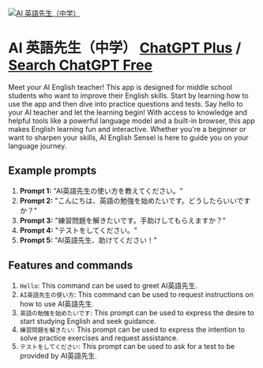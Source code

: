 
[![AI 英語先生（中学）](https://files.oaiusercontent.com/file-uJq5iqTQLNFAuINGxLuUilO5?se=2123-10-17T23%3A55%3A52Z&sp=r&sv=2021-08-06&sr=b&rscc=max-age%3D31536000%2C%20immutable&rscd=attachment%3B%20filename%3Da75ba30e-9829-49e8-a16a-f04c1875bfc8.png&sig=W6NVrZJOnDp/0SGM0vX91dtHO8aKBidZU11Yx642Zt8%3D)](https://chat.openai.com/g/g-D8gBdmLth-ai-ying-yu-xian-sheng-zhong-xue)

# AI 英語先生（中学） [ChatGPT Plus](https://chat.openai.com/g/g-D8gBdmLth-ai-ying-yu-xian-sheng-zhong-xue) / [Search ChatGPT Free](https://gptcall.net/index.html#/?search=AI%20%E8%8B%B1%E8%AA%9E%E5%85%88%E7%94%9F%EF%BC%88%E4%B8%AD%E5%AD%A6%EF%BC%89)

Meet your AI English teacher! This app is designed for middle school students who want to improve their English skills. Start by learning how to use the app and then dive into practice questions and tests. Say hello to your AI teacher and let the learning begin! With access to knowledge and helpful tools like a powerful language model and a built-in browser, this app makes English learning fun and interactive. Whether you're a beginner or want to sharpen your skills, AI English Sensei is here to guide you on your language journey.

## Example prompts

1. **Prompt 1:** "AI英語先生の使い方を教えてください。"
2. **Prompt 2:** "こんにちは、英語の勉強を始めたいです。どうしたらいいですか？"
3. **Prompt 3:** "練習問題を解きたいです。手助けしてもらえますか？"
4. **Prompt 4:** "テストをしてください。"
5. **Prompt 5:** "AI英語先生、助けてください！"

## Features and commands

1. `Hello`: This command can be used to greet AI英語先生.
2. `AI英語先生の使い方`: This command can be used to request instructions on how to use AI英語先生.
3. `英語の勉強を始めたいです`: This prompt can be used to express the desire to start studying English and seek guidance.
4. `練習問題を解きたい`: This prompt can be used to express the intention to solve practice exercises and request assistance.
5. `テストをしてください`: This prompt can be used to ask for a test to be provided by AI英語先生.


